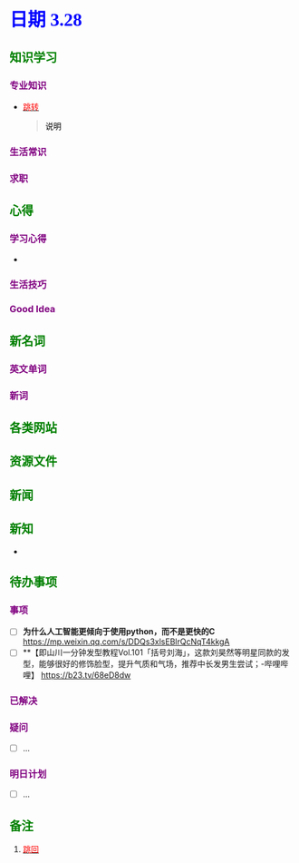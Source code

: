 ## <font color = blue face=楷体 size=6>日期 3.28 </font>

## <font color = green>知识学习 </font>
### <font color = purple>专业知识 </font>
+ <a id = "01-1">  [<font color = red>跳转</font>](#01-2)
   > <font color = o> 说明 </font>
### <font color = purple>生活常识 </font>

### <font color = purple>求职 </font>



## <font color = green>心得 </font>
### <font color = purple>学习心得 </font>
+ 
### <font color = purple>生活技巧 </font>

### <font color = purple>Good Idea </font>



## <font color = green>新名词 </font>
### <font color = purple>英文单词 </font>
### <font color = purple>新词 </font>



## <font color = green>各类网站 </font>


## <font color = green>资源文件 </font>


## <font color = green>新闻 </font>


## <font color = green>新知 </font>
+ 

## <font color = green>待办事项 </font>
### <font color = purple>事项 </font>
- [ ] **为什么人工智能更倾向于使用python，而不是更快的C**  
	https://mp.weixin.qq.com/s/DDQs3xlsEBlrQcNqT4kkgA  
- [ ] **【即山川一分钟发型教程Vol.101「括号刘海」，这款刘昊然等明星同款的发型，能够很好的修饰脸型，提升气质和气场，推荐中长发男生尝试；-哔哩哔哩】 https://b23.tv/68eD8dw
### <font color = purple>已解决 </font>
### <font color = purple>疑问 </font>
- [ ] ...
### <font color = purple>明日计划 </font>
- [ ] ...


## <font color = green>备注 </font>
  1. <a id ="01-2">[<font color = red>跳回</font>](#01-1)

<!--stackedit_data:
eyJoaXN0b3J5IjpbMzk2NzE1MzM5LDQxMzAxNjQ1OSwtMjAyND
U2Mjg2MV19
-->
